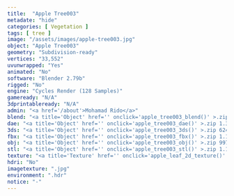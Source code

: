 ```yaml
---
title:  "Apple Tree003"
metadate: "hide"
categories: [ Vegetation ]
tags: [ tree ]
image: "/assets/images/apple-tree003.jpg"
object: "Apple Tree003"
geometry: "Subdivision-ready"
vertices: "33,552"
uvunwrapped: "Yes"
animated: "No"
software: "Blender 2.79b"
rigged: "No"
engine: "Cycles Render (128 Samples)"
gameready: "N/A"
3dprintableready: "N/A"
admin: "<a href='/about'>Mohamad Rido</a>"
blend: "<a title='Object' href='' onclick='apple_tree003_blend()' >.zip 18.4 MB</a>"
dae: "<a title='Object' href='' onclick='apple_tree003_dae()' >.zip 1.3 MB</a>"
3ds: "<a title='Object' href='' onclick='apple_tree003_3ds()' >.zip 624.0 kB</a>"
fbx: "<a title='Object' href='' onclick='apple_tree003_fbx()' >.zip 1.1 MB</a>"
obj: "<a title='Object' href='' onclick='apple_tree003_obj()' >.zip 997.3 kB</a>"
stl: "<a title='Object' href='' onclick='apple_tree003_stl()' >.zip 1.1 MB</a>"
texture: "<a title='Texture' href='' onclick='apple_leaf_2d_texture()' >appleleaf2d</a>"
hdri: "No"
imagetexture: ".jpg"
environment: ".hdr"
notice: "-"
---
```

